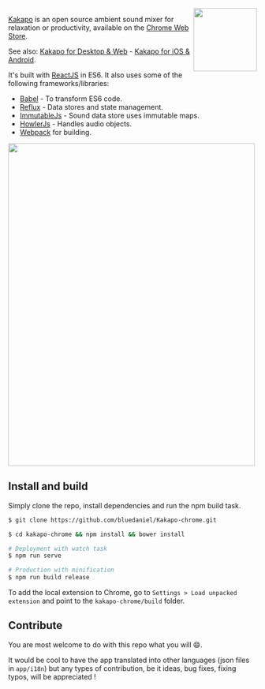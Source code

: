 <img src="https://raw.githubusercontent.com/bluedaniel/Kakapo-assets/master/icons/social/kakapo.png" width="128" height="128" align="right" />

[Kakapo](http://kakapo.co) is an open source ambient sound mixer for relaxation or productivity, available on the [Chrome Web Store](https://chrome.google.com/webstore/detail/kakapo-for-chrome/hjbpmbeapabclfmopcoblnhcglplffmp).

See also: [Kakapo for Desktop & Web](https://github.com/bluedaniel/Kakapo-app) - [Kakapo for iOS & Android](https://github.com/bluedaniel/Kakapo-native).

It's built with [ReactJS](https://github.com/facebook/react) in ES6. It also uses some of the following frameworks/libraries:

- [Babel](https://github.com/babel/babel) - To transform ES6 code.
- [Reflux](https://github.com/reflux/refluxjs) - Data stores and state management.
- [ImmutableJs](https://github.com/facebook/immutable-js) - Sound data store uses immutable maps.
- [HowlerJs](https://github.com/goldfire/howler.js) - Handles audio objects.
- [Webpack](https://github.com/webpack/webpack) for building.

<img src="https://raw.githubusercontent.com/bluedaniel/Kakapo-assets/master/images/screenshots/chrome.png" width="500" height="654" />

## Install and build
Simply clone the repo, install dependencies and run the npm build task.

``` bash
$ git clone https://github.com/bluedaniel/Kakapo-chrome.git

$ cd kakapo-chrome && npm install && bower install

# Deployment with watch task
$ npm run serve

# Production with minification
$ npm run build release
```

To add the local extension to Chrome, go to `Settings > Load unpacked extension` and point to the `kakapo-chrome/build` folder.

## Contribute
You are most welcome to do with this repo what you will :smile:.

It would be cool to have the app translated into other languages (json files in `app/i18n`) but any types of contribution, be it ideas, bug fixes, fixing typos, will be appreciated !
